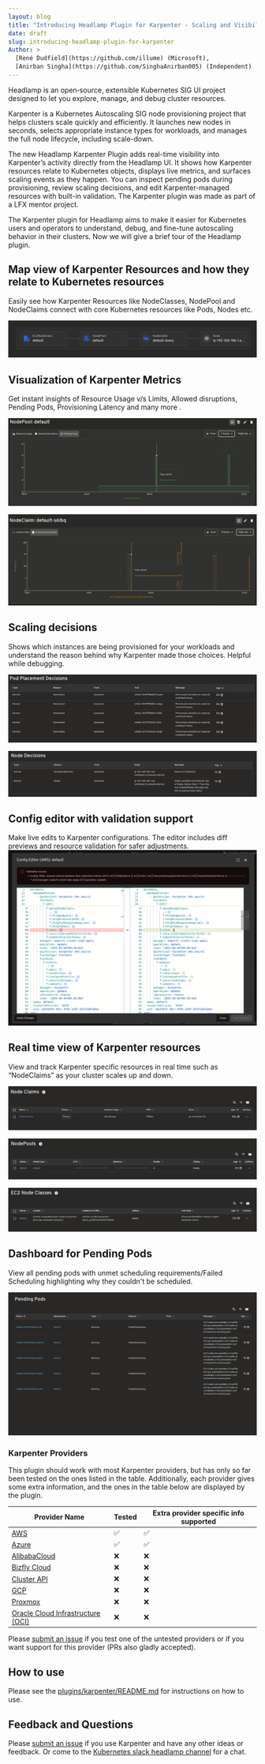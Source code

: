 ```yaml
---
layout: blog
title: "Introducing Headlamp Plugin for Karpenter - Scaling and Visibility"
date: draft
slug: introducing-headlamp-plugin-for-karpenter
Author: >
  [René Dudfield](https://github.com/illume) (Microsoft),
  [Anirban Singha](https://github.com/SinghaAnirban005) (Independent)
---
```



Headlamp is an open‑source, extensible Kubernetes SIG UI project designed to let you explore, manage, and debug cluster resources.

Karpenter is a Kubernetes Autoscaling SIG node provisioning project that helps clusters scale quickly and efficiently. It launches new nodes in seconds, selects appropriate instance types for workloads, and manages the full node lifecycle, including scale-down.

The new Headlamp Karpenter Plugin adds real-time visibility into Karpenter’s activity directly from the Headlamp UI. It shows how Karpenter resources relate to Kubernetes objects, displays live metrics, and surfaces scaling events as they happen. You can inspect pending pods during provisioning, review scaling decisions, and edit Karpenter-managed resources with built-in validation. The Karpenter plugin was made as part of a LFX mentor project.

The Karpenter plugin for Headlamp aims to make it easier for Kubernetes users and operators to understand, debug, and fine-tune autoscaling behavior in their clusters. Now we will give a brief tour of the Headlamp plugin.


## Map view of Karpenter Resources and how they relate to Kubernetes resources

Easily see how Karpenter Resources like NodeClasses, NodePool and NodeClaims connect with core Kubernetes resources like Pods, Nodes etc.

![Map view showing relationships between resources](./mini-map-view.png)


##  Visualization of Karpenter Metrics

Get instant insights of Resource Usage v/s Limits, Allowed disruptions, Pending Pods, Provisioning Latency and many more .

![NodePool default metrics shown with controls to see different frequencies](./chart-1.png)

![NodeClaim default metrics shown with controls to see different frequencies](./chart-2.png)

## Scaling decisions

Shows which instances are being provisioned for your workloads and understand the reason behind why Karpenter made those choices. Helpful while debugging.

![Pod Placement Decisions data including reason, from, pod, message, and age](./pod-decisions.png)

![Node decision data including Type, Reason, Node, From, Message](./node-decisions.png)


## Config editor with validation support

Make live edits to Karpenter configurations. The editor includes diff previews and resource validation for safer adjustments.  
![Config editor with validation support](./config-editor.png)

## Real time view of Karpenter resources

View and track Karpenter specific resources in real time such as “NodeClaims” as your  cluster scales up and down.

![Node claims data including Name, Status, Instance Type, CPU, Zone, Age, and Actions](./node-claims.png)

![Node Pools data including Name, NodeClass, CPU, Memory, Nodes, Status, Age, Actions](./nodepools.png)

![EC2 Node Classes data including Name, Cluster, Instance Profile, Status, IAM Role, Age, and Actions](./nodeclass.png)

## Dashboard for Pending Pods

View all pending pods with unmet scheduling requirements/Failed Scheduling highlighting why they couldn't be scheduled.

![Pending Pods data including Name, Namespace, Type, Reason, From, and Message](./pending-pods.png)


### **Karpenter Providers**

This plugin should work with most Karpenter providers, but has only so far been tested on the ones listed in the table. Additionally, each provider gives some extra information, and the ones in the table below are displayed by the plugin.

| Provider Name | Tested | Extra provider specific info supported |
| ----- | ----- | ----- |
| [AWS](https://github.com/aws/karpenter-provider-aws) | ✅ | ✅ |
| [Azure](https://github.com/Azure/karpenter-provider-azure) | ✅ | ✅ |
| [AlibabaCloud](https://github.com/cloudpilot-ai/karpenter-provider-alibabacloud) | ❌ | ❌ |
| [Bizfly Cloud](https://github.com/bizflycloud/karpenter-provider-bizflycloud) | ❌ | ❌ |
| [Cluster API](https://github.com/kubernetes-sigs/karpenter-provider-cluster-api) | ❌ | ❌ |
| [GCP](https://github.com/cloudpilot-ai/karpenter-provider-gcp) | ❌ | ❌ |
| [Proxmox](https://github.com/sergelogvinov/karpenter-provider-proxmox) | ❌ | ❌ |
| [Oracle Cloud Infrastructure (OCI)](https://github.com/zoom/karpenter-oci) | ❌ | ❌ |

Please [submit an issue](https://github.com/headlamp-k8s/plugins/issues) if you test one of the untested providers or if you want support for this provider (PRs also gladly accepted).

## How to use

Please see the [plugins/karpenter/README.md](https://github.com/headlamp-k8s/plugins/tree/main/karpenter) for instructions on how to use.

## Feedback and Questions

Please [submit an issue](https://github.com/headlamp-k8s/plugins/issues) if you use Karpenter and have any other ideas or feedback. Or come to the [Kubernetes slack headlamp channel](https://kubernetes.slack.com/?redir=%2Fmessages%2Fheadlamp) for a chat.
